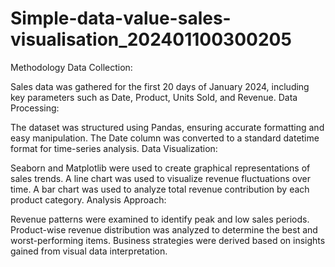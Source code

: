 # Simple-data-value-sales-visualisation_202401100300205
Methodology
Data Collection:

Sales data was gathered for the first 20 days of January 2024, including key parameters such as Date, Product, Units Sold, and Revenue.
Data Processing:

The dataset was structured using Pandas, ensuring accurate formatting and easy manipulation.
The Date column was converted to a standard datetime format for time-series analysis.
Data Visualization:

Seaborn and Matplotlib were used to create graphical representations of sales trends.
A line chart was used to visualize revenue fluctuations over time.
A bar chart was used to analyze total revenue contribution by each product category.
Analysis Approach:

Revenue patterns were examined to identify peak and low sales periods.
Product-wise revenue distribution was analyzed to determine the best and worst-performing items.
Business strategies were derived based on insights gained from visual data interpretation.
